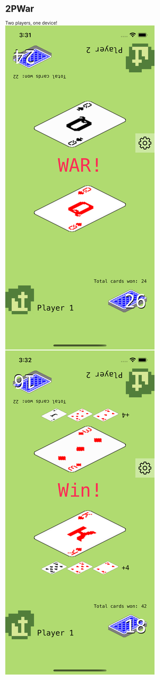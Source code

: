 # 2PWar
Two players, one device!
![screenshot 1](iPhone01.png "screenshot 1")
![screenshot 2](iPhone02.png "screenshot 2")
